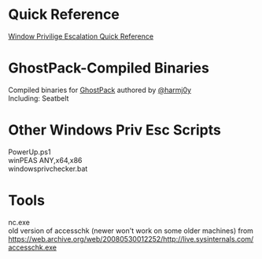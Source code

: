# Quick Reference
[Window Privilige Escalation Quick Reference](https://github.com/Scr1ptK1ddie/WindowsPrivEsc/blob/master/QuickReference.md)
# GhostPack-Compiled Binaries
Compiled binaries for [GhostPack](https://github.com/GhostPack) authored by [@harmj0y](https://twitter.com/harmj0y)   
Including: Seatbelt

# Other Windows Priv Esc Scripts
PowerUp.ps1   
winPEAS ANY,x64,x86   
windowsprivchecker.bat   

# Tools
nc.exe  
old version of accesschk (newer won't work on some older machines) from https://web.archive.org/web/20080530012252/http://live.sysinternals.com/accesschk.exe 
